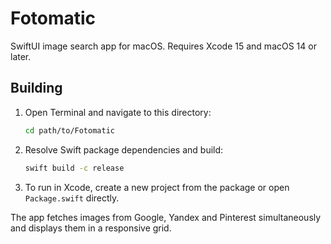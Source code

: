 # Fotomatic

SwiftUI image search app for macOS. Requires Xcode 15 and macOS 14 or later.

## Building

1. Open Terminal and navigate to this directory:
   ```bash
   cd path/to/Fotomatic
   ```
2. Resolve Swift package dependencies and build:
   ```bash
   swift build -c release
   ```
3. To run in Xcode, create a new project from the package or open `Package.swift` directly.

The app fetches images from Google, Yandex and Pinterest simultaneously and displays them in a responsive grid.
